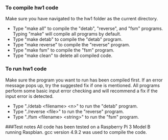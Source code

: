 ### To compile hw1 code
Make sure you have navigated to the hw1 folder as the current directory.
* Type "make all" to compile the "detab", "reverse", and "fsm" programs. Typing "make" will compile all programs by default.
* Type "make detab" to compile the "detab" program.
* Type "make reverse" to compile the "reverse" program.
* Type "make fsm" to compile the "fsm" program.
* Type "make clean" to delete all compiled code.

### To run hw1 code
Make sure the program you want to run has been compiled first. 
If an error message pops up, try the suggested fix if one is mentioned. 
All programs perform some basic input error checking and will recommend a fix if the input error is detected.
* Type "./detab \<filename\> \<n\>" to run the "detab" program.
* Type "./reverse \<file\>" to run the "reverse" program.
* Type "./fsm \<filename\> \<string\>" to run the "fsm" program.

###Test notes
All code has been tested on a Raspberry Pi 3 Model B running Raspbian.
gcc version 4.9.2 was used to compile the code.
